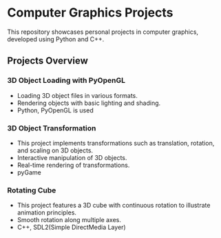 # Computer Graphics Projects
This repository showcases personal projects in computer graphics, developed using Python and C++.

## Projects Overview
### 3D Object Loading with PyOpenGL
- Loading 3D object files in various formats.
- Rendering objects with basic lighting and shading.
- Python, PyOpenGL is used

### 3D Object Transformation
- This project implements transformations such as translation, rotation, and scaling on 3D objects.
- Interactive manipulation of 3D objects.
- Real-time rendering of transformations.
- pyGame

### Rotating Cube
- This project features a 3D cube with continuous rotation to illustrate animation principles.
- Smooth rotation along multiple axes.
- C++, SDL2(Simple DirectMedia Layer)

